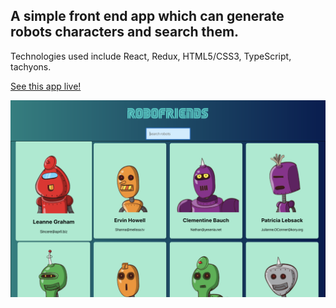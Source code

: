 ## A simple front end app which can generate robots characters and search them.

Technologies used include React, Redux, HTML5/CSS3, TypeScript, tachyons.

[See this app live!](https://quanweihao.github.io/robofriends/)

![alt text](homepage-robofriends.png "My Robot Friends")
